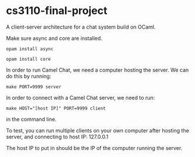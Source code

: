 # cs3110-final-project

A client-server architecture for a chat system build on OCaml.

Make sure async and core are installed.

```
opam install async
```

```
opam install core
```

In order to run Camel Chat, we need a computer hosting the server. We can do this by running:

```
make PORT=9999 server
```


In order to connect with a Camel Chat server, we need to run:

```
make HOST="[host IP]" PORT=9999 client
```

in the command line.

To test, you can run multiple clients on your own computer after hosting the server, and connecting to host IP: 127.0.0.1

The host IP to put in should be the IP of the computer running the server.
